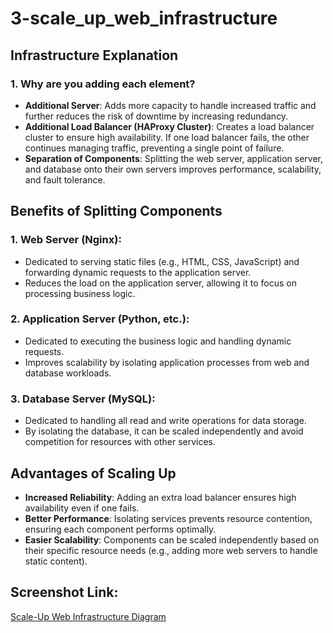 # 3-scale_up_web_infrastructure

## Infrastructure Explanation

### 1. Why are you adding each element?
- **Additional Server**: Adds more capacity to handle increased traffic and further reduces the risk of downtime by increasing redundancy.
- **Additional Load Balancer (HAProxy Cluster)**: Creates a load balancer cluster to ensure high availability. If one load balancer fails, the other continues managing traffic, preventing a single point of failure.
- **Separation of Components**: Splitting the web server, application server, and database onto their own servers improves performance, scalability, and fault tolerance.

## Benefits of Splitting Components

### 1. **Web Server (Nginx)**:
- Dedicated to serving static files (e.g., HTML, CSS, JavaScript) and forwarding dynamic requests to the application server.
- Reduces the load on the application server, allowing it to focus on processing business logic.

### 2. **Application Server (Python, etc.)**:
- Dedicated to executing the business logic and handling dynamic requests.
- Improves scalability by isolating application processes from web and database workloads.

### 3. **Database Server (MySQL)**:
- Dedicated to handling all read and write operations for data storage.
- By isolating the database, it can be scaled independently and avoid competition for resources with other services.

## Advantages of Scaling Up
- **Increased Reliability**: Adding an extra load balancer ensures high availability even if one fails.
- **Better Performance**: Isolating services prevents resource contention, ensuring each component performs optimally.
- **Easier Scalability**: Components can be scaled independently based on their specific resource needs (e.g., adding more web servers to handle static content).

## Screenshot Link:
[Scale-Up Web Infrastructure Diagram](https://imgur.com/P1OgfKk)
